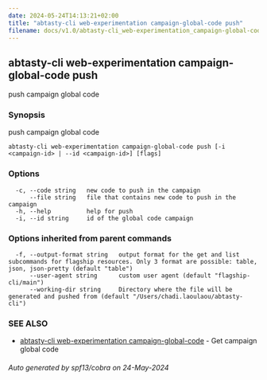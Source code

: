 ```yaml
---
date: 2024-05-24T14:13:21+02:00
title: "abtasty-cli web-experimentation campaign-global-code push"
filename: docs/v1.0/abtasty-cli_web-experimentation_campaign-global-code_push.md
---
```

## abtasty-cli web-experimentation campaign-global-code push

push campaign global code

### Synopsis

push campaign global code

```
abtasty-cli web-experimentation campaign-global-code push [-i <campaign-id> | --id <campaign-id>] [flags]
```

### Options

```
  -c, --code string   new code to push in the campaign
      --file string   file that contains new code to push in the campaign
  -h, --help          help for push
  -i, --id string     id of the global code campaign
```

### Options inherited from parent commands

```
  -f, --output-format string   output format for the get and list subcommands for flagship resources. Only 3 format are possible: table, json, json-pretty (default "table")
      --user-agent string      custom user agent (default "flagship-cli/main")
      --working-dir string     Directory where the file will be generated and pushed from (default "/Users/chadi.laoulaou/abtasty-cli")
```

### SEE ALSO

* [abtasty-cli web-experimentation campaign-global-code](/docs/v1.0/abtasty-cli_web-experimentation_campaign-global-code.md)	 - Get campaign global code

###### Auto generated by spf13/cobra on 24-May-2024
